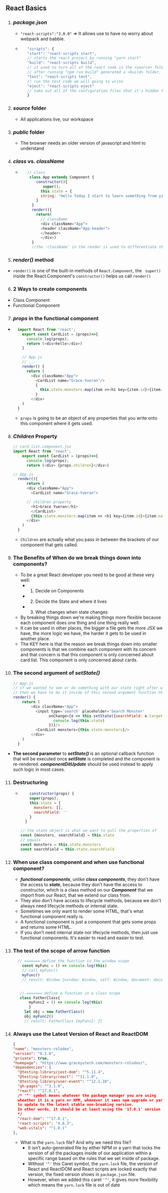 ## React Basics

1. ### *package.json*
   -  ```"react-scripts":"3.0.0"``` =>  It allows use to have no worry about webpack and babble.
   - ```javascript
        "scripts": {
        "start": "react-scripts start",
        // starts the react project by running "yarn start"
        "build": "react-scripts build",
        // it used to turn all of the react code in the <source> folder into that version the browser to understand and put it inside of this <public> folder,
        // after running "npm run build" generated a <build> folder, this is the place ready to be deployed and be displayed to the outside users.
        "test": "react-scripts test",
        // run the test code we will going to write
        "eject": "react-scripts eject"
        // take out all of the configuration files that it's hidden from us from Babble and webpack in case wwe will manage it ourselves.
        }
      ```
2. ### *source* folder
    - All applications live, our workspace
3. ### *public* folder
    - The browser needs an older version of javascript and html to understand

4. ### *class* vs. *className*
   - ```javascript
        // class
         class App extends Component {
            constructor(){
               super();
              this.state = {
              string: "Hello Today I start to learn something from yihua's teaching"
            }
          }
          render(){
            return(
              // className
              <div className="App">
              <header className="App-header">
              </header>
              </div>)
          }
          //the 'className' in the render is used to differentiate the class at the beginning
      ```
5. ### *render()* method
  - ```render()``` is one of the built-in methods of ```React.Component```, the ``` super()``` inside the React.Component's ```constructor()``` helps us call ```render()```

6. ### 2 Ways to create components
  - Class Component
  - Functional Component

7. ### *props* in the functional component
  - ```javascript
      import React from 'react';
        export const CardList = (props)=>{
          console.log(props);
          return (<div>hello</div>)
        }

        // App.js
        // ...
        render() {
          return (
            <div className="App">
              <CardList name="Grace-Yueran"/>
              {
                this.state.monsters.map(item =><h1 key={item.id}>{item.name}</h1>)
              }
            </div>
        )
      }
    ```
    - ```props``` is going to be an object of any properties that you write onto this component where it gets used.

8. ### *Children* Property
    ```javascript
    // card-list.component.jsx
    import React from 'react';
        export const CardList = (props)=>{
          console.log(props);
          return (<div> {props.children}</div>)

    // App.js
      render(){
          return (
          <div className="App">
            <CardList name="Grace-Yueran">

          // children property
            <h1>Grace Yueran</h1>
            </CardList>
            {this.state.monsters.map(item => <h1 key={item.id}>{item.name}</h1>) }
          </div>
        )
      }
    ```
   - ```Children``` are actually what you pass in between the brackets of our component that gets called.

9. ### The Benefits of When do we break things down into components?
    - To be a great React developer you need to be good at these very well:
      - 1. Decide on Components
      - 2. Decide the State and where it lives
      - 3. What changes when state changes
    - By breaking things down we're making things more flexible because each component does one thing and one thing really well.
    - It can be used in other places, the bigger a file gets the more JSX we have, the more logic we have, the harder it gets to be used in another place.
    - The KEY here is that the reason we break things down into smaller components is that we combine each component with its concern and that concern is that this component is only concerned about card list. This component is only concerned about cards.

10. ### The second argument of ***setState()***
    ```javascript
    // App.js
    // if we wanted to see or do something with our state right after we set it
    // then we have to do it inside of this second argument function that will get called right after the set state.
    render() {
        return (
            <div className="App">
              <input type='search' placeholder='Search Monster'
                    onChange={e => this.setState({searchField: e.target.value}, () => {
                      console.log(this.state)
                    })}/>
              <CardList monsters={this.state.monsters}/>
            </div>
        )
      }
    ```
   - **The second parameter** to ***setState()*** is an optional callback function that will be executed once ***setState*** is completed and the component is re-rendered. ***componentDitUpdate*** should be used instead to apply such logic in most cases.

11. ### Destructuring
    - ```javascript
          constructor(props) {
          super(props);
          this.state = {
            monsters: [],
            searchField: ''
          }
        }

      // the state object is what we want to pull the properties of
      const {monsters, searchField} = this.state
      // equals
      const monsters = this.state.monsters
      const searchField = this.state.searchField
      ```
12. ### When use class component and when use functional component?
       - ***functional components***, unlike ***class components***, they don't have the access to ***state***, because they don't have the access to constructor, which is a class method on our ***Component*** that we import from our React, that we extend our class from.
       - They also don't have access to lifecycle methods, because we don't always need lifecycle methods or internal state.
       - Sometimes we only want to render some HTML, that's what functional component really is.
       - A functional component is just a component that gets some props and returns some HTML.
       - If you don't need internal state nor lifecycle methods, then just use functional components. It's easier to read and easier to test.

13. ### The test of the scope of arrow function
     ```javascript
       // ======= define the function in the window scope
         const myFunc = () => console.log(this)
         // call myFunc()
         myFunc()
         // result: Window {window: Window, self: Window, document: document, name: "", location: Location, …}


        // ======= define a function in a class scope
        class FatherClass{
            myFunc2 = () => console.log(this)
            }
          let obj = new FatherClass()
          obj.myFunc2()
          // result: FatherClass {myFunc2: ƒ}
     ```
14. ### Always use the Latest Version of React and ReactDOM
    ```json
    {
    "name": "monsters-rolodex",
    "version": "0.1.0",
    "private": true,
    "homepage": "https://www.graceyutech.com/monsters-rolodex/",
    "dependencies": {
      "@testing-library/jest-dom": "^5.11.4",
      "@testing-library/react": "^11.1.0",
      "@testing-library/user-event": "^12.1.10",
      "gh-pages": "^3.1.0",
      "react": "^17.0.1",
      /* '^' symbol means whatever the package manager you are using
      wheather it is a yarn or NPM, whenever it sees npm upgrade or yarn upgrade,
      to update to the latest stable non-breaking version.
      In other words, it should be at least using the '17.0.1' version or greater of react-dom and react.
      */
      "react-dom": "^17.0.1",
      "react-scripts": "4.0.3",
      "web-vitals": "^1.0.1"
    },
    ```
    - What is the ```yarn.lock``` file? And why we need this file?
      - It isn't auto-generated file by either NPM or a yarn that locks the version of all the packages inside of our application within a specific range based on the rules that we set inside of package.
      - Without ```'^'``` this Caret symbol, the ```yarn.lock``` file, the version of React and ReactDOM and React scripts are locked exactly that version, the fixed version shows in ```package.json``` file.
      - However, when we added this caret ```'^'```, it gives more flexibility which means the ```yarn.lock``` file is out of date


